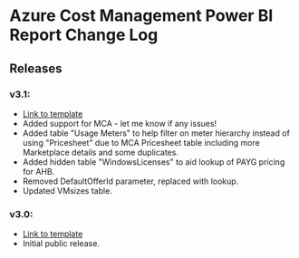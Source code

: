# Azure Cost Management Power BI Report Change Log

## Releases

### v3.1:

- [Link to template](Power%20BI%20Report/Azure%20Cost%20Management%20v3.1.pbit)
- Added support for MCA - let me know if any issues!
- Added table "Usage Meters" to help filter on meter hierarchy instead of using "Pricesheet" due to MCA Pricesheet table including more Marketplace details and some duplicates.
- Added hidden table "WindowsLicenses" to aid lookup of PAYG pricing for AHB.
- Removed DefaultOfferId parameter, replaced with lookup.
- Updated VMsizes table.

### v3.0:

- [Link to template](Power%20BI%20Report/Azure%20Cost%20Management%20v3.0.pbit)
- Initial public release.